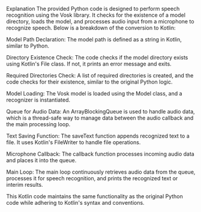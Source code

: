 Explanation
The provided Python code is designed to perform speech recognition using the Vosk library. It checks for the existence of a model directory, loads the model, and processes audio input from a microphone to recognize speech. Below is a breakdown of the conversion to Kotlin:

Model Path Declaration: The model path is defined as a string in Kotlin, similar to Python.

Directory Existence Check: The code checks if the model directory exists using Kotlin's File class. If not, it prints an error message and exits.

Required Directories Check: A list of required directories is created, and the code checks for their existence, similar to the original Python logic.

Model Loading: The Vosk model is loaded using the Model class, and a recognizer is instantiated.

Queue for Audio Data: An ArrayBlockingQueue is used to handle audio data, which is a thread-safe way to manage data between the audio callback and the main processing loop.

Text Saving Function: The saveText function appends recognized text to a file. It uses Kotlin's FileWriter to handle file operations.

Microphone Callback: The callback function processes incoming audio data and places it into the queue.

Main Loop: The main loop continuously retrieves audio data from the queue, processes it for speech recognition, and prints the recognized text or interim results.

This Kotlin code maintains the same functionality as the original Python code while adhering to Kotlin's syntax and conventions.
